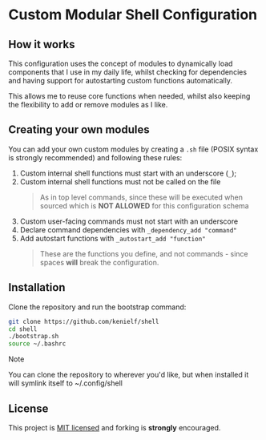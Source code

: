 # Custom Modular Shell Configuration
## How it works
This configuration uses the concept of modules to dynamically load components 
that I use in my daily life, whilst checking for dependencies and having 
support for autostarting custom functions automatically.

This allows me to reuse core functions when needed, whilst also keeping the
flexibility to add or remove modules as I like.

## Creating your own modules
You can add your own custom modules by creating a `.sh` file (POSIX syntax is 
strongly recommended) and following these rules:
 1. Custom internal shell functions must start with an underscore (`_`);
 2. Custom internal shell functions must not be called on the file
    > As in top level commands, since these will be executed when sourced 
    > which is **NOT ALLOWED** for this configuration schema
 3. Custom user-facing commands must not start with an underscore
 4. Declare command dependencies with `_dependency_add "command"`
 5. Add autostart functions with `_autostart_add "function"`
    > These are the functions you define, and not commands - since spaces 
    > **will** break the configuration.

## Installation
Clone the repository and run the bootstrap command:
```bash
git clone https://github.com/kenielf/shell
cd shell
./bootstrap.sh
source ~/.bashrc

```
> [!NOTE]
> You can clone the repository to wherever you'd like, but when installed it
> will symlink itself to ~/.config/shell

## License
This project is [MIT licensed](/LICENSE) and forking is **strongly** encouraged.
